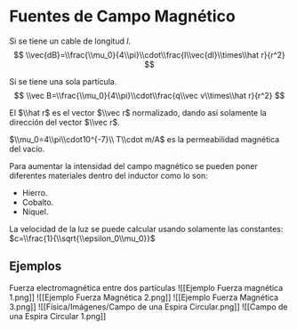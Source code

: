 # Fuentes de Campo Magnético

Si se tiene un cable de longitud $l$. $$
\\vec{dB}=\\frac{\\mu_0}{4\\pi}\\cdot\\frac{I\\vec{dl}\\times\\hat r}{r^2} $$

Si se tiene una sola partícula. $$ \\vec
B=\\frac{\\mu_0}{4\\pi}\\cdot\\frac{q\\vec v\\times\\hat r}{r^2} $$

El $\\hat r$ es el vector $\\vec r$ normalizado, dando así solamente la
dirección del vector $\\vec r$.

$\\mu_0=4\\pi\\cdot10^{-7}\\ T\\cdot m/A$ es la permeabilidad magnética del
vacío.

Para aumentar la intensidad del campo magnético se pueden poner diferentes
materiales dentro del inductor como lo son:

- Hierro.
- Cobalto.
- Níquel.

La velocidad de la luz se puede calcular usando solamente las constantes:
$c=\\frac{1}{\\sqrt{\\epsilon_0\\mu_0}}$

## Ejemplos

Fuerza electromagnética entre dos partículas !\[\[Ejemplo Fuerza magnética
1.png\]\] !\[\[Ejemplo Fuerza Magnética 2.png\]\] !\[\[Ejemplo Fuerza Magnética
3.png\]\] !\[\[Física/Imágenes/Campo de una Espira Circular.png\]\] !\[\[Campo
de una Espira Circular 1.png\]\]
